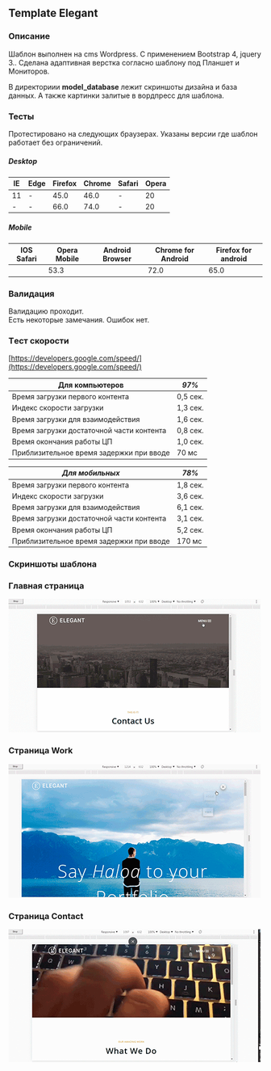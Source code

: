 ## Template Elegant
### Описание 

Шаблон выполнен на cms Wordpress. С применением Bootstrap 4, jquery 3.. Сделана адаптивная верстка согласно шаблону под Планшет и Мониторов. 

В директориии **model_database** лежит скриншоты дизайна и база данных. А также картинки залитые в вордпресс для шаблона.

###  Тесты    

Протестировано на следующих браузерах. Указаны версии где шаблон работает без ограничений.
##### Desktop 
|   IE  |   Edge    |   Firefox |   Chrome  |   Safari  | Opera |
|-------|-----------|-----------|-----------|-----------|-------|
|   11  |     -     |   45.0    |   46.0    |   -       |   20  |
|   -   |     -     |   66.0    |   74.0    |   -       |   20  |

##### Mobile 
|   IOS Safari | Opera Mobile | Android Browser | Chrome for Android | Firefox for android  | 
|--------------|--------------|-----------------|--------------------|----------------------|
|              |     53.3     |                 |         72.0       |          65.0        | 

###  Валидация    
Валидацию проходит.    
Есть некоторые замечания. Ошибок нет.


### Tест скорости    
[https://developers.google.com/speed/](https://developers.google.com/speed/)

|    Для компьютеров                             |     ***97%***|
|------------------------------------------------|--------------|           
|    Время загрузки первого контента             |      0,5 сек.|
|    Индекс скорости загрузки                    |      1,3 сек.|
|    Время загрузки для взаимодействия           |      1,6 сек.|
|    Время загрузки достаточной части контента   |      0,8 сек.|
|    Время окончания работы ЦП                   |      1,0 сек.|
|    Приблизительное время задержки при вводе    |         70 мс|

|       ***Для мобильных***                 |  ***78%*** |
|-------------------------------------------|------------| 
| Время загрузки первого контента           |   1,8 сек. |
| Индекс скорости загрузки                  |   3,6 сек. |
| Время загрузки для взаимодействия         |   6,1 сек. |
| Время загрузки достаточной части контента |   3,1 сек. |
| Время окончания работы ЦП                 |   5,2 сек. |
| Приблизительное время задержки при вводе  |   170 мс   |



###     Скриншоты шаблона

### Главная страница 
![](model_database/main.gif)

### Страница Work
![](model_database/work.gif)

### Страница Contact
![](model_database/contact.gif)

